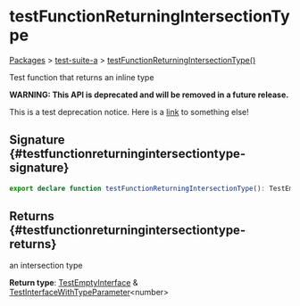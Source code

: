 # testFunctionReturningIntersectionType

[Packages](/) > [test-suite-a](/test-suite-a/) > [testFunctionReturningIntersectionType()](/test-suite-a/testfunctionreturningintersectiontype-function)

Test function that returns an inline type

**WARNING: This API is deprecated and will be removed in a future release.**

This is a test deprecation notice. Here is a [link](/test-suite-a/testfunctionreturninguniontype-function) to something else!

## Signature {#testfunctionreturningintersectiontype-signature}

```typescript
export declare function testFunctionReturningIntersectionType(): TestEmptyInterface & TestInterfaceWithTypeParameter<number>;
```

## Returns {#testfunctionreturningintersectiontype-returns}

an intersection type

**Return type**: [TestEmptyInterface](/test-suite-a/testemptyinterface-interface/) \& [TestInterfaceWithTypeParameter](/test-suite-a/testinterfacewithtypeparameter-interface/)\<number>
